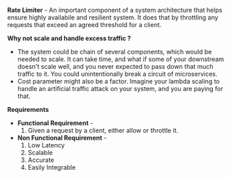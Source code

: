 **Rate Limiter** - An important component of a system architecture 
that helps ensure highly availabile and resilient system. It does that by
throttling any requests that exceed an agreed threshold for a client.

**Why not scale and handle excess traffic ?**
* The system could be chain of several components, which would be needed to scale. It can take time, and what if some of your downstream doesn't scale well, and you never expected to pass down that much traffic to it. You could unintentionally break a circuit of microservices.
* Cost parameter might also be a factor. Imagine your lambda scaling to handle an artificial traffic attack on your system, and you are paying for that.

**Requirements**
* **Functional Requirement** - 
  1. Given a request by a client, either allow or throttle it.
* **Non Functional Requirement** - 
  1. Low Latency
  2. Scalable
  3. Accurate
  4. Easily Integrable 

